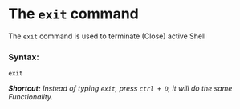 # The `exit` command

The `exit` command is used to terminate (Close) active Shell

### Syntax:
```
exit
```

***Shortcut:** Instead of typing `exit`, press `ctrl + D`, it will do the same Functionality.*